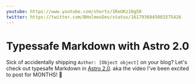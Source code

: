 ```yaml
---
youtube: https://www.youtube.com/shorts/1ReUKz10g50
twitter: https://twitter.com/BHolmesDev/status/1617936845081575426
---
```


# Typessafe Markdown with Astro 2.0

Sick of accidentally shipping `Author: [Object object]` on your blog? Let's check out typesafe Markdown in [Astro 2.0](https://astro.build). aka the video I've been excited to post for MONTHS! 👀
